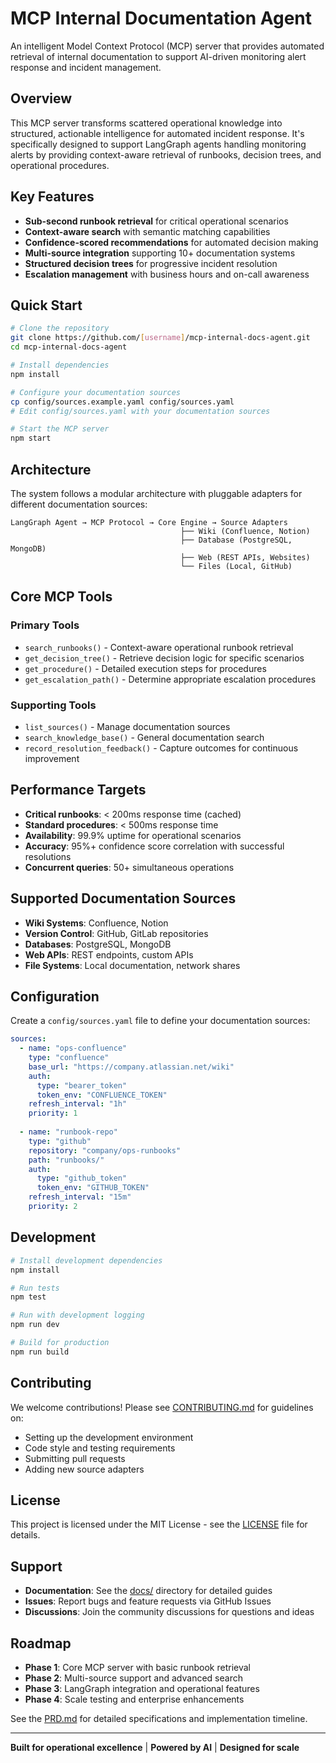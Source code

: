 # MCP Internal Documentation Agent

An intelligent Model Context Protocol (MCP) server that provides automated retrieval of internal documentation to support AI-driven monitoring alert response and incident management.

## Overview

This MCP server transforms scattered operational knowledge into structured, actionable intelligence for automated incident response. It's specifically designed to support LangGraph agents handling monitoring alerts by providing context-aware retrieval of runbooks, decision trees, and operational procedures.

## Key Features

- **Sub-second runbook retrieval** for critical operational scenarios
- **Context-aware search** with semantic matching capabilities
- **Confidence-scored recommendations** for automated decision making
- **Multi-source integration** supporting 10+ documentation systems
- **Structured decision trees** for progressive incident resolution
- **Escalation management** with business hours and on-call awareness

## Quick Start

```bash
# Clone the repository
git clone https://github.com/[username]/mcp-internal-docs-agent.git
cd mcp-internal-docs-agent

# Install dependencies
npm install

# Configure your documentation sources
cp config/sources.example.yaml config/sources.yaml
# Edit config/sources.yaml with your documentation sources

# Start the MCP server
npm start
```

## Architecture

The system follows a modular architecture with pluggable adapters for different documentation sources:

```
LangGraph Agent → MCP Protocol → Core Engine → Source Adapters
                                      ├── Wiki (Confluence, Notion)
                                      ├── Database (PostgreSQL, MongoDB)
                                      ├── Web (REST APIs, Websites)
                                      └── Files (Local, GitHub)
```

## Core MCP Tools

### Primary Tools
- `search_runbooks()` - Context-aware operational runbook retrieval
- `get_decision_tree()` - Retrieve decision logic for specific scenarios
- `get_procedure()` - Detailed execution steps for procedures
- `get_escalation_path()` - Determine appropriate escalation procedures

### Supporting Tools
- `list_sources()` - Manage documentation sources
- `search_knowledge_base()` - General documentation search
- `record_resolution_feedback()` - Capture outcomes for continuous improvement

## Performance Targets

- **Critical runbooks**: < 200ms response time (cached)
- **Standard procedures**: < 500ms response time
- **Availability**: 99.9% uptime for operational scenarios
- **Accuracy**: 95%+ confidence score correlation with successful resolutions
- **Concurrent queries**: 50+ simultaneous operations

## Supported Documentation Sources

- **Wiki Systems**: Confluence, Notion
- **Version Control**: GitHub, GitLab repositories
- **Databases**: PostgreSQL, MongoDB
- **Web APIs**: REST endpoints, custom APIs
- **File Systems**: Local documentation, network shares

## Configuration

Create a `config/sources.yaml` file to define your documentation sources:

```yaml
sources:
  - name: "ops-confluence"
    type: "confluence"
    base_url: "https://company.atlassian.net/wiki"
    auth:
      type: "bearer_token"
      token_env: "CONFLUENCE_TOKEN"
    refresh_interval: "1h"
    priority: 1
    
  - name: "runbook-repo"
    type: "github"
    repository: "company/ops-runbooks"
    path: "runbooks/"
    auth:
      type: "github_token"
      token_env: "GITHUB_TOKEN"
    refresh_interval: "15m"
    priority: 2
```

## Development

```bash
# Install development dependencies
npm install

# Run tests
npm test

# Run with development logging
npm run dev

# Build for production
npm run build
```

## Contributing

We welcome contributions! Please see [CONTRIBUTING.md](CONTRIBUTING.md) for guidelines on:
- Setting up the development environment
- Code style and testing requirements
- Submitting pull requests
- Adding new source adapters

## License

This project is licensed under the MIT License - see the [LICENSE](LICENSE) file for details.

## Support

- **Documentation**: See the [docs/](docs/) directory for detailed guides
- **Issues**: Report bugs and feature requests via GitHub Issues
- **Discussions**: Join the community discussions for questions and ideas

## Roadmap

- **Phase 1**: Core MCP server with basic runbook retrieval
- **Phase 2**: Multi-source support and advanced search
- **Phase 3**: LangGraph integration and operational features
- **Phase 4**: Scale testing and enterprise enhancements

See the [PRD.md](PRD.md) for detailed specifications and implementation timeline.

---

**Built for operational excellence** | **Powered by AI** | **Designed for scale**